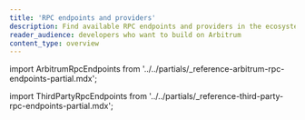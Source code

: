 ```yaml
---
title: 'RPC endpoints and providers'
description: Find available RPC endpoints and providers in the ecosystem
reader_audience: developers who want to build on Arbitrum
content_type: overview
---
```



import ArbitrumRpcEndpoints from '../../partials/_reference-arbitrum-rpc-endpoints-partial.mdx';

import ThirdPartyRpcEndpoints from '../../partials/_reference-third-party-rpc-endpoints-partial.mdx';

<ArbitrumRpcEndpoints />

<ThirdPartyRpcEndpoints />